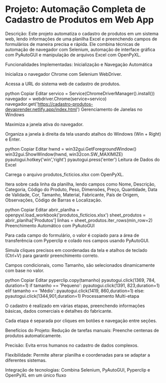 # Projeto: Automação Completa de Cadastro de Produtos em Web App
Descrição:
Este projeto automatiza o cadastro de produtos em um sistema web, lendo informações de uma planilha Excel e preenchendo campos de formulários de maneira precisa e rápida. Ele combina técnicas de automação de navegador com Selenium, automação de interface gráfica com PyAutoGUI e manipulação de arquivos Excel com OpenPyXL.

Funcionalidades Implementadas:
Inicialização e Navegação Automática

Inicializa o navegador Chrome com Selenium WebDriver.

Acessa a URL do sistema web de cadastro de produtos.

python
Copiar
Editar
servico = Service(ChromeDriverManager().install())
navegador = webdriver.Chrome(service=servico)
navegador.get('https://cadastro-produtos-devaprender.netlify.app/index.html')
Gerenciamento de Janelas no Windows

Maximiza a janela ativa do navegador.

Organiza a janela à direita da tela usando atalhos do Windows (Win + Right) e Enter.

python
Copiar
Editar
hwnd = win32gui.GetForegroundWindow()
win32gui.ShowWindow(hwnd, win32con.SW_MAXIMIZE)
pyautogui.hotkey('win','right')
pyautogui.press('enter')
Leitura de Dados do Excel

Carrega o arquivo produtos_ficticios.xlsx com OpenPyXL.

Itera sobre cada linha da planilha, lendo campos como Nome, Descrição, Categoria, Código do Produto, Peso, Dimensões, Preço, Quantidade, Data de Validade, Cor, Tamanho, Material, Fabricante, País de Origem, Observações, Código de Barras e Localização.

python
Copiar
Editar
abrir_planlha = openpyxl.load_workbook('produtos_ficticios.xlsx')
sheet_produtos = abrir_planlha['Produtos']
linhas = sheet_produtos.iter_rows(min_row=2)
Preenchimento Automático com PyAutoGUI

Para cada campo do formulário, o valor é copiado para a área de transferência com Pyperclip e colado nos campos usando PyAutoGUI.

Simula cliques precisos em coordenadas da tela e atalhos de teclado (Ctrl+V) para garantir preenchimento correto.

Campos condicionais, como Tamanho, são selecionados dinamicamente com base no valor.

python
Copiar
Editar
pyperclip.copy(tamanho)
pyautogui.click(1369, 784, duration=1)
if tamanho == 'Pequeno':
    pyautogui.click(1391, 823,duration=1)
elif tamanho == 'Médio':
    pyautogui.click(1419, 860,duration=1)
else:
    pyautogui.click(1344,901,duration=1)
Processamento Multi-etapa

O cadastro é realizado em várias etapas, preenchendo informações básicas, dados comerciais e detalhes do fabricante.

Cada etapa é separada por cliques em botões e navegação entre seções.

Benefícios do Projeto:
Redução de tarefas manuais: Preenche centenas de produtos automaticamente.

Precisão: Evita erros humanos no cadastro de dados complexos.

Flexibilidade: Permite alterar planilha e coordenadas para se adaptar a diferentes sistemas.

Integração de tecnologias: Combina Selenium, PyAutoGUI, Pyperclip e OpenPyXL em um único fluxo
